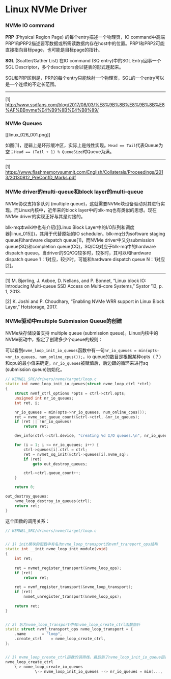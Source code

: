 # Linux NVMe Driver

### NVMe IO command


**PRP** (Physical Region Page) 的每个entry描述一个物理页，IO command中高端PRP1和PRP2描述要写数据或所需读数据内存在host中的位置。PRP1和PRP2可能直接指向目标page，也可能是目标page的指针。

**SGL** (Scatter/Gather List) 在IO command (SQ entry)中的SGL Entry回事一个SGL Descriptor，多个descriptors会以链表的形式连起来。

SGL和PRP区别是，PRP的每个entry只能映射一个物理页，SGL的一个entry可以是一个连续的不定长范围。

---
[1] http://www.ssdfans.com/blog/2017/08/03/%E8%9B%8B%E8%9B%8B%E8%AF%BBnvme%E4%B9%8B%E4%B8%89/

### NVMe Queues

[[linux_026_001.png]]

如图[1]，逻辑上是环形缓冲区，实际上是线性实现。`Head == Tail`代表Queue为空；`Head == (Tail + 1) % QueueSize`时Queue为满。

---
[1] https://www.flashmemorysummit.com/English/Collaterals/Proceedings/2013/20130812_PreConfD_Marks.pdf


### NVMe driver的multi-queue和block layer的multi-queue

NVMe协议支持多队列 (multiple queue)，这就需要NVMe块设备驱动对其进行实现。而Linux内核中，近年来的block layer中的blk-mq也有类似的思想。现在NVMe driver的实现正好与其是对接的。

blk-mq本wiki中也有介绍([[Linux Block Layer中的I/O队列和调度器|linux_015]])，其用于代替原始的IO scheduler。blk-mq分为software staging queue和hardware dispatch queue[1]，而NVMe driver中又分submission queue(SQ)和completion queue(CQ)，SQ/CQ对应于blk-mq中的hardware dispatch queue。当driver的SQ/CQ较多时，较多时，其可以和hardware dispatch queue 1：1对应，较少时，可能和hardware dispatch queue N：1对应[2]。

---

[1] M. Bjørling, J. Axboe, D. Nellans, and P. Bonnet, “Linux block IO: Introducing Multi-queue SSD Access on Multi-core Systems,” Systor ’13, p. 1, 2013.

[2] K. Joshi and P. Choudhary, “Enabling NVMe WRR support in Linux Block Layer,” Hotstorage, 2017.


### NVMe驱动中multiple Submission Queue的创建

NVMe块存储设备支持 multiple queue (submission queue)。Linux内核中的NVMe驱动中，指定了创建多少个queue的规则：

可以看到`nvme_loop_init_io_queues`函数中有一句`nr_io_queues = min(opts->nr_io_queues, num_online_cpus());`，io queue的数目是根据某种opts（？）和cpu的最小值来确定。`nr_io_queues`被赋值后，后边跟的循环来进行sq (submission queue)初始化。

```cpp
// KERNEL_SRC/drivers/nvme/target/loop.c
static int nvme_loop_init_io_queues(struct nvme_loop_ctrl *ctrl)
{
    struct nvmf_ctrl_options *opts = ctrl->ctrl.opts;
    unsigned int nr_io_queues;
    int ret, i;

    nr_io_queues = min(opts->nr_io_queues, num_online_cpus());
    ret = nvme_set_queue_count(&ctrl->ctrl, &nr_io_queues);
    if (ret || !nr_io_queues)
        return ret;

    dev_info(ctrl->ctrl.device, "creating %d I/O queues.\n", nr_io_queues);

    for (i = 1; i <= nr_io_queues; i++) {
        ctrl->queues[i].ctrl = ctrl;
        ret = nvmet_sq_init(&ctrl->queues[i].nvme_sq);
        if (ret)
            goto out_destroy_queues;

        ctrl->ctrl.queue_count++;
    }   

    return 0;

out_destroy_queues:
    nvme_loop_destroy_io_queues(ctrl);
    return ret;
}
```

这个函数的调用关系：
```cpp
// KERNEL_SRC/drivers/nvme/target/loop.c


// 1) init模块的函数中有名为nvme_loop_transport的nvmf_transport_ops结构
static int __init nvme_loop_init_module(void)
{   
    int ret;
    
    ret = nvmet_register_transport(&nvme_loop_ops);
    if (ret)
        return ret;
    
    ret = nvmf_register_transport(&nvme_loop_transport);
    if (ret)
        nvmet_unregister_transport(&nvme_loop_ops);
    
    return ret;
}   


// 2) 名为nvme_loop_transport中有nvme_loop_create_ctrl函数指针
static struct nvmf_transport_ops nvme_loop_transport = {
    .name       = "loop",
    .create_ctrl    = nvme_loop_create_ctrl,
};


// 3) nvme_loop_create_ctrl函数的调用栈，最后到了nvme_loop_init_io_queue函数
nvme_loop_create_ctrl  
    \-> nvme_loop_create_io_queues 
             \-> nvme_loop_init_io_queues --> nr_io_queues = min(..., ...)



```